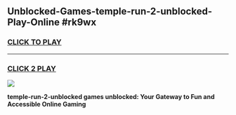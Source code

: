 
## Unblocked-Games-temple-run-2-unblocked-Play-Online #rk9wx
<h3>
<a href="https://news.freeplayer.one?title=temple-run-2-unblocked&ref=3">CLICK TO PLAY</a></h3>
<hr>

<h3>
<a href="https://news.freeplayer.one?title=temple-run-2-unblocked&ref=3">CLICK 2 PLAY</a>
  
</h3>

<a href="https://news.freeplayer.one?title=temple-run-2-unblocked&ref=3"><img src="https://clearcache.store/games.png"></a>


**temple-run-2-unblocked games unblocked: Your Gateway to Fun and Accessible Online Gaming**
